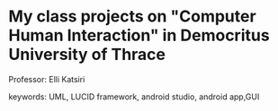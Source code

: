 # My class projects on "Computer Human Interaction" in Democritus University of Thrace
Professor: Elli Katsiri

keywords: UML, LUCID framework, android studio, android app,GUI
